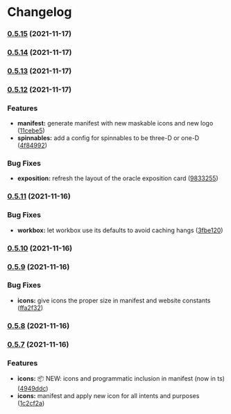 # Changelog
### [0.5.15](https://github.com/krry/nameless.quest/compare/v0.5.14...v0.5.15) (2021-11-17)

### [0.5.14](https://github.com/krry/nameless.quest/compare/v0.5.13...v0.5.14) (2021-11-17)

### [0.5.13](https://github.com/krry/nameless.quest/compare/v0.5.12...v0.5.13) (2021-11-17)

### [0.5.12](https://github.com/krry/nameless.quest/compare/v0.5.11...v0.5.12) (2021-11-17)

### Features

- **manifest:** generate manifest with new maskable icons and new logo ([11cebe5](https://github.com/krry/nameless.quest/commit/11cebe576159b2f12573e99cb9b2af10a7e024ee))
- **spinnables:** add a config for spinnables to be three-D or one-D ([4f84992](https://github.com/krry/nameless.quest/commit/4f84992597a37911e2d6700e6ebeab90197609cb))

### Bug Fixes

- **exposition:** refresh the layout of the oracle exposition card ([9833255](https://github.com/krry/nameless.quest/commit/98332556b9784d3fd94d331a0591772d6f7ee714))

### [0.5.11](https://github.com/krry/nameless.quest/compare/v0.5.10...v0.5.11) (2021-11-16)

### Bug Fixes

- **workbox:** let workbox use its defaults to avoid caching hangs ([3fbe120](https://github.com/krry/nameless.quest/commit/3fbe120867f1f2faafa34c0e789b89a566702e51))

### [0.5.10](https://github.com/krry/nameless.quest/compare/v0.5.9...v0.5.10) (2021-11-16)

### [0.5.9](https://github.com/krry/nameless.quest/compare/v0.5.7...v0.5.9) (2021-11-16)

### Bug Fixes

- **icons:** give icons the proper size in manifest and website constants ([ffa2f32](https://github.com/krry/nameless.quest/commit/ffa2f3212ba28fa1b19f912c50ff6c1b9fef26e3))

### [0.5.8](https://github.com/krry/nameless.quest/compare/v0.5.7...v0.5.8) (2021-11-16)

### [0.5.7](https://github.com/krry/nameless.quest/compare/v0.5.6...v0.5.7) (2021-11-16)

### Features

- **icons:** 📦 NEW: icons and programmatic inclusion in manifest (now in ts) ([4949ddc](https://github.com/krry/nameless.quest/commit/4949ddc1ee142e1d5fe94ece3f7c47224a68fa16))
- **icons:** manifest and apply new icon for all intents and purposes ([1c2cf2a](https://github.com/krry/nameless.quest/commit/1c2cf2a6f69abc101327ea3714860815f8817aab))

